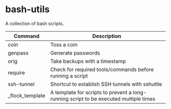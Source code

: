 # bash-utils
A collection of bash scripts.

| Command | Description |
| --- | --- |
| coin | Toss a coin |
| genpass | Generate passwords |
| orig | Take backups with a timestamp |
| require | Check for required tools/commands before running a script |
| ssh-tunnel | Shortcut to establish SSH tunnels with sshuttle |
| _flock_template | A template for scripts to prevent a long-running script to be executed multiple times |

